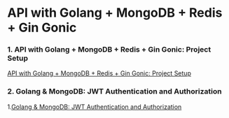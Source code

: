 # API with Golang + MongoDB + Redis + Gin Gonic

### 1. API with Golang + MongoDB + Redis + Gin Gonic: Project Setup

[API with Golang + MongoDB + Redis + Gin Gonic: Project Setup](https://codevoweb.com/api-golang-mongodb-gin-gonic-project-setup)

### 2. Golang & MongoDB: JWT Authentication and Authorization

1.[Golang & MongoDB: JWT Authentication and Authorization
](https://codevoweb.com/golang-mongodb-jwt-authentication-authorization)
